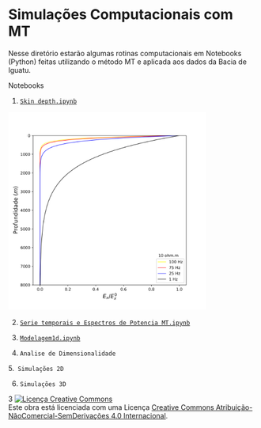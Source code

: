 # Simulações Computacionais com MT

Nesse diretório estarão algumas rotinas computacionais em Notebooks (Python) feitas utilizando o método MT e aplicada aos dados da Bacia de Iguatu.

Notebooks

1. [`Skin depth.ipynb`](https://github.com/arturbenevides/Magnetotelurico/blob/master/Simula%C3%A7%C3%B5es%20Computacionais/Skin%20Depth.ipynb)

<img src='https://github.com/arturbenevides/MSc_Geophysics/blob/master/Notebooks/skindepth.png' width=400>

2. [`Serie temporais e Espectros de Potencia MT.ipynb`](https://github.com/arturbenevides/Magnetotelurico/blob/master/Simula%C3%A7%C3%B5es%20Computacionais/Serie%20temporais%20e%20Espectros%20de%20Potencia%20MT.ipynb)

3. [`Modelagem1d.ipynb`](https://github.com/arturbenevides/Magnetotelurico/blob/master/Modelagem1D.ipyn)

4. `Analise de Dimensionalidade`

5.` Simulações 2D`



6. `Simulações 3D`

3
<a rel="license" href="http://creativecommons.org/licenses/by-nc-nd/4.0/"><img alt="Licença Creative Commons" style="border-width:0" src="https://i.creativecommons.org/l/by-nc-nd/4.0/88x31.png" /></a><br />Este obra está licenciada com uma Licença <a rel="license" href="http://creativecommons.org/licenses/by-nc-nd/4.0/">Creative Commons Atribuição-NãoComercial-SemDerivações 4.0 Internacional</a>.
